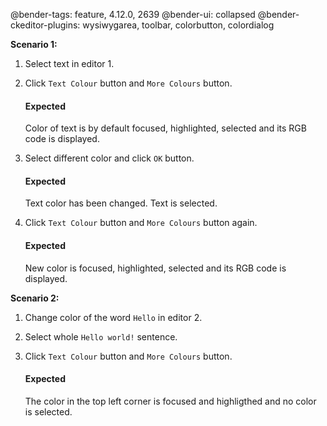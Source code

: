 @bender-tags: feature, 4.12.0, 2639
@bender-ui: collapsed
@bender-ckeditor-plugins: wysiwygarea, toolbar, colorbutton, colordialog

**Scenario 1:**

1. Select text in editor 1.

2. Click `Text Colour` button and `More Colours` button.
   #### Expected
   Color of text is by default focused, highlighted, selected and its RGB code is displayed.

3. Select different color and click `OK` button.
   #### Expected
   Text color has been changed. Text is selected.

4. Click `Text Colour` button and `More Colours` button again.
   #### Expected
   New color is focused, highlighted, selected and its RGB code is displayed.

**Scenario 2:**

1. Change color of the word `Hello` in editor 2.

2. Select whole `Hello world!` sentence.

3. Click `Text Colour` button and `More Colours` button.
   #### Expected
   The color in the top left corner is focused and highligthed and no color is selected.
